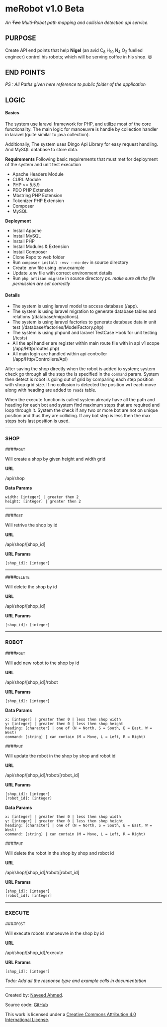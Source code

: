 # meRobot v1.0 Beta
_An ~~Two~~ Multi-Robot path mapping and collision detection api service._


## PURPOSE
Create API end points that help
__Nigel__ (an avid C<sub>8</sub> H<sub>10</sub> N<sub>4</sub> O<sub>2</sub> fuelled engineer) control his robots;
which will be serving coffee in his shop. :wink:

## END POINTS
_PS : All Paths given here reference to public folder of the application_


## LOGIC
#### Basics
The system use laravel framework for PHP, and utilize most of the core functionality.
The main logic for manoeuvre is handle by collection handler in laravel (quite similar to java collection).

Additionally, The system uses Dingo Api Library for easy request handling. And MySQL database to store data.

__Requirements__
Following basic requirements that must met for deployment of the system and unit test execution
* Apache Headers Module
* CURL Module
* PHP >= 5.5.9
* PDO PHP Extension
* Mbstring PHP Extension
* Tokenizer PHP Extension
* Composer
* MySQL

__Deployment__
* Install Apache
* Install MySQL
* Install PHP
* Install Modules & Extension
* Install Composer
* Clone Repo to web folder
* Run ``composer install -vvv --no-dev`` in source directory
* Create .env file using .env.example
* Update .env file with correct environment details
* Run ``php artisan migrate`` in source directory
_ps. make sure all the file permission are set correctly_

#### Details
* The system is using laravel model to access database (/app).
* The system is using laravel migration to generate database tables and relations (/database/migrations).
* The system is using laravel factories to generate database data in unit test (/database/factories/ModelFactory.php)
* The system is using phpunit and laravel TestCase Hook for unit testing (/tests)
* All the api handler are register within main route file with in api v1 scope (/app/Http/routes.php)
* All main login are handled within api controller (/app/Http/Controllers/Api)

After saving the shop directly when the robot is added to system; system check go through all the step the is specified
in the ``command`` param.
System then detect is robot is going out of grid by comparing each step position with shop grid size.
If no collusion is detected the position wrt each move along with heading are added to ``roads`` table.

When the execute function is called system already have all the path and heading for each bot and system find maximum
steps that are required and loop through it. System the check if any two or more bot are not on unique position
and thus they are colliding. If any bot step is less then the max steps bots last position is used.

___
### SHOP
####`POST`

Will create a shop by given height and width grid

__URL__

/api/shop

__Data Params__
```
width: [integer] | greater then 2
height: [integer] | greater then 2
```

___
####`GET`

Will retrive the shop by id

__URL__

/api/shop/[shop_id]

__URL Params__
```
[shop_id]: [integer]
```

___
####`DELETE`

Will delete the shop by id

__URL__

/api/shop/[shop_id]

__URL Params__
```
[shop_id]: [integer]
```

___
### ROBOT
####`POST`

Will add new robot to the shop by id

__URL__

/api/shop/[shop_id]/robot

__URL Params__
```
[shop_id]: [integer]
```

__Data Params__
```
x: [integer] | greater then 0 | less then shop width
y: [integer] | greater then 0 | less then shop height
heading: [character] | one of (N = North, S = South, E = East, W = West)
command: [string] | can contain (M = Move, L = Left, R = Right)
```

####`PUT`

Will update the robot in the shop by shop and robot id

__URL__

/api/shop/[shop_id]/robot/[robot_id]

__URL Params__
```
[shop_id]: [integer]
[robot_id]: [integer]
```

__Data Params__
```
x: [integer] | greater then 0 | less then shop width
y: [integer] | greater then 0 | less then shop height
heading: [character] | one of (N = North, S = South, E = East, W = West)
command: [string] | can contain (M = Move, L = Left, R = Right)
```

####`PUT`

Will delete the robot in the shop by shop and robot id

__URL__

/api/shop/[shop_id]/robot/[robot_id]

__URL Params__
```
[shop_id]: [integer]
[robot_id]: [integer]
```
___
### EXECUTE
####`POST`

Will execute robots manoeuvre in the shop by id

__URL__

/api/shop/[shop_id]/execute

__URL Params__
```
[shop_id]: [integer]
```

_Todo: Add all the response type and example calls in documentation_

___

Created by: [Naveed Ahmed](http://inaveed.com).

Source code: [GitHub](https://github.com/inaveedahmed/merobot)

This work is licensed under a [Creative Commons Attribution 4.0 International License](http://creativecommons.org/licenses/by/4.0/).
